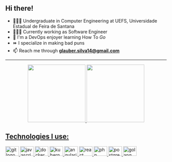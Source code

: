 ## Hi there!

- 🧑🏾‍🎓 Undergraduate in Computer Engineering at UEFS, Universidade Estadual de Feira de Santana
- 👨🏾‍💻 Currently working as Software Engineer
- 💬 I'm a DevOps enjoyer learning How To _Go_
- ⏩ I specialize in making bad puns
- 📫 Reach me through **glauber.silva14@gmail.com**

---
<div align="center">
  <a href="https://github.com/sglauber">
  <img height="180em" src="https://github-readme-stats.vercel.app/api?username=sglauber&show_icons=true&theme=dracula&include_all_commits=true&count_private=true"/>
  <img height="180em" src="https://github-readme-stats.vercel.app/api/top-langs/?username=sglauber&layout=compact&langs_count=7&theme=dracula"/>
</div>

<h2 align="left">Technologies I use:</h2>

<div align="left">
  <img src="https://cdn.jsdelivr.net/gh/devicons/devicon/icons/git/git-original.svg" height="30" width="42" alt="git logo"  />
  <img src="https://cdn.jsdelivr.net/gh/devicons/devicon/icons/javascript/javascript-original.svg" height="30" width="42" alt="javascript logo"  />
  <img src="https://cdn.jsdelivr.net/gh/devicons/devicon@latest/icons/docker/docker-original.svg"  height="30" width="42" alt="docker logo" />
  <img src="https://cdn.jsdelivr.net/gh/devicons/devicon@latest/icons/kubernetes/kubernetes-original.svg" height="30" width="42" alt="kubernetes logo" />
  <img src="https://cdn.jsdelivr.net/gh/devicons/devicon/icons/angularjs/angularjs-original.svg" height="30" width="42" alt="angularjs logo"  />  
  <img src="https://cdn.jsdelivr.net/gh/devicons/devicon/icons/react/react-original.svg" height="30" width="42" alt="react logo"  />
  <img src="https://cdn.jsdelivr.net/gh/devicons/devicon/icons/php/php-original.svg" height="30" width="42" alt="php logo"  />
  <img src="https://cdn.jsdelivr.net/gh/devicons/devicon/icons/postgresql/postgresql-original.svg" height="30" width="42" alt="postgresql logo"  />
  <img src="https://cdn.jsdelivr.net/gh/devicons/devicon/icons/go/go-original.svg" height="30" width="42" alt="golang logo" />
</div>
